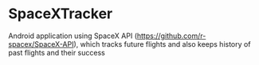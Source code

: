# SpaceXTracker
Android application using SpaceX API (https://github.com/r-spacex/SpaceX-API), which tracks future flights and also keeps history of past flights and their success
